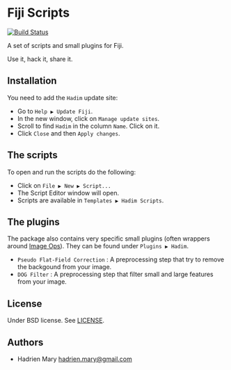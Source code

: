 # Fiji Scripts
[![Build Status](https://travis-ci.com/hadim/Hadim_Scripts.svg?branch=master)](https://travis-ci.com/hadim/Hadim_Scripts)

A set of scripts and small plugins for Fiji.

Use it, hack it, share it.

## Installation

You need to add the `Hadim` update site:

- Go to `Help ▶ Update Fiji`.
- In the new window, click on `Manage update sites`.
- Scroll to find `Hadim` in the column `Name`. Click on it.
- Click `Close` and then `Apply changes`.

## The scripts

To open and run the scripts do the following:

- Click on `File ▶ New ▶ Script...`
- The Script Editor window will open.
- Scripts are available in `Templates ▶ Hadim Scripts`.

## The plugins

The package also contains very specific small plugins (often wrappers around [Image Ops](https://github.com/imagej/imagej-ops)). They can be found under `Plugins ▶ Hadim`.

- `Pseudo Flat-Field Correction` : A preprocessing step that try to remove the backgound from your image.
- `DOG Filter` : A preprocessing step that filter small and large features from your image.

## License

Under BSD license. See [LICENSE](LICENSE).

## Authors

- Hadrien Mary <hadrien.mary@gmail.com>
